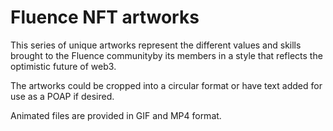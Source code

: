 # Fluence NFT artworks

This series of unique artworks represent the different values and skills brought to the Fluence communityby its members in a style that reflects the optimistic future of web3.  

The artworks could be cropped into a circular format or have text added for use as a POAP if desired. 

Animated files are provided in GIF and MP4 format.

